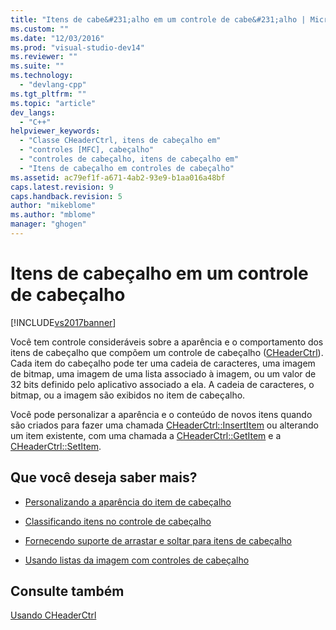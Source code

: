 ```yaml
---
title: "Itens de cabe&#231;alho em um controle de cabe&#231;alho | Microsoft Docs"
ms.custom: ""
ms.date: "12/03/2016"
ms.prod: "visual-studio-dev14"
ms.reviewer: ""
ms.suite: ""
ms.technology: 
  - "devlang-cpp"
ms.tgt_pltfrm: ""
ms.topic: "article"
dev_langs: 
  - "C++"
helpviewer_keywords: 
  - "Classe CHeaderCtrl, itens de cabeçalho em"
  - "controles [MFC], cabeçalho"
  - "controles de cabeçalho, itens de cabeçalho em"
  - "Itens de cabeçalho em controles de cabeçalho"
ms.assetid: ac79ef1f-a671-4ab2-93e9-b1aa016a48bf
caps.latest.revision: 9
caps.handback.revision: 5
author: "mikeblome"
ms.author: "mblome"
manager: "ghogen"
---
```

# Itens de cabe&#231;alho em um controle de cabe&#231;alho
[!INCLUDE[vs2017banner](../assembler/inline/includes/vs2017banner.md)]

Você tem controle consideráveis sobre a aparência e o comportamento dos itens de cabeçalho que compõem um controle de cabeçalho \([CHeaderCtrl](../Topic/CHeaderCtrl%20Class.md)\).  Cada item do cabeçalho pode ter uma cadeia de caracteres, uma imagem de bitmap, uma imagem de uma lista associado à imagem, ou um valor de 32 bits definido pelo aplicativo associado a ela.  A cadeia de caracteres, o bitmap, ou a imagem são exibidos no item de cabeçalho.  
  
 Você pode personalizar a aparência e o conteúdo de novos itens quando são criados para fazer uma chamada [CHeaderCtrl::InsertItem](../Topic/CHeaderCtrl::InsertItem.md) ou alterando um item existente, com uma chamada a [CHeaderCtrl::GetItem](../Topic/CHeaderCtrl::GetItem.md) e a [CHeaderCtrl::SetItem](../Topic/CHeaderCtrl::SetItem.md).  
  
## Que você deseja saber mais?  
  
-   [Personalizando a aparência do item de cabeçalho](../Topic/Customizing%20the%20Header%20Item's%20Appearance.md)  
  
-   [Classificando itens no controle de cabeçalho](../mfc/ordering-items-in-the-header-control.md)  
  
-   [Fornecendo suporte de arrastar e soltar para itens de cabeçalho](../mfc/providing-drag-and-drop-support-for-header-items.md)  
  
-   [Usando listas da imagem com controles de cabeçalho](../mfc/using-image-lists-with-header-controls.md)  
  
## Consulte também  
 [Usando CHeaderCtrl](../mfc/using-cheaderctrl.md)